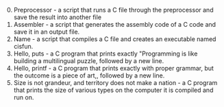 0. Preprocessor - a script that runs a C file through the preprocessor and save the result into another file
2. Assembler - a script that generates the assembly code of a C code and save it in an output file.
3. Name - a script that compiles a C file and creates an executable named cisfun.
4. Hello, puts - a C program that prints exactly "Programming is like building a multilingual puzzle, followed by a new line.
5. Hello, printf - a C program that prints exactly with proper grammar, but the outcome is a piece of art,, followed by a new line.
6. Size is not grandeur, and territory does not make a nation - a C program that prints the size of various types on the computer it is compiled and run on.



